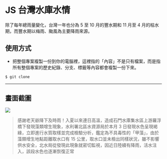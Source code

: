 # JS 台灣水庫水情

除了每年總雨量變化，台灣一年也分為 5 至 10 月的豐水期和 11 月至 4 月的枯水期，而豐水期以梅雨、颱風為主要降雨來源。

## 使用方式
- 把整個專案複製一份到你的電腦裡，這裡指的「內容」不是只有檔案，而是指所有整個專案的歷史紀錄、分支、標籤等內容都會複製一份下來。
```sh
$ git clone
```

----

## 畫面截圖
![](https://i.imgur.com/SRbFVFp.png)
> 感謝老天爺降下及時雨！入夏以來連日高溫，造成石門水庫集水區上游羅浮橋下發現藻類增生現象，水利署北區水資源局於本月 3 日發現水色呈現褐綠，立即進行水質取樣並完成檢驗分析，鑑定為不具毒性的「甲藻」，由於藻類增生地點距離取水口有 15 公里，取水口並未檢出同樣狀況，雖不影響供水安全，北水局從發現此現象就密切監視，因近日陸續有降雨，活水注入，該段水色也逐漸恢復正常
